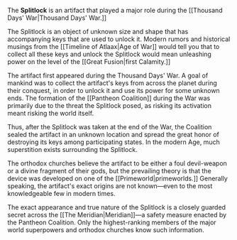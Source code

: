 The **Splitlock** is an artifact that played a major role during the [[Thousand Days' War|Thousand Days' War.]]

The Splitlock is an object of unknown size and shape that has accompanying keys that are used to unlock it. Modern rumors and historical musings from the [[Timeline of Atlaax|Age of War]] would tell you that to collect all these keys and unlock the Splitlock would mean unleashing power on the level of the [[Great Fusion|first Calamity.]] 

The artifact first appeared during the Thousand Days' War. A goal of mankind was to collect the artifact's keys from across the planet during their conquest, in order to unlock it and use its power for some unknown ends. The formation of the [[Pantheon Coalition]] during the War was primarily due to the threat the Splitlock posed, as risking its activation meant risking the world itself.

Thus, after the Splitlock was taken at the end of the War, the Coalition sealed the artifact in an unknown location and spread the great honor of destroying its keys among participating states. In the modern Age, much superstition exists surrounding the Splitlock.

The orthodox churches believe the artifact to be either a foul devil-weapon or a divine fragment of their gods, but the prevailing theory is that the device was developed on one of the [[Primeworld|primeworlds.]] Generally speaking, the artifact's exact origins are not known—even to the most knowledgeable few in modern times.

The exact appearance and true nature of the Splitlock is a closely guarded secret across the [[The Meridian|Meridian]]—a safety measure enacted by the Pantheon Coalition. Only the highest-ranking members of the major world superpowers and orthodox churches know such information.
